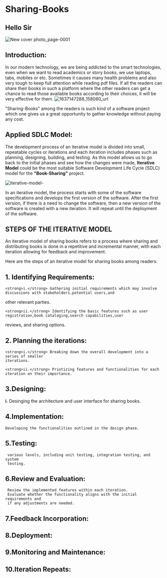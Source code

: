 

# Sharing-Books


## Hello Sir
![New cover photo_page-0001](https://github.com/SweetysimA/Sharing-Books/assets/154395785/965bb1a1-9440-4269-a0b1-3a43fb9e5b00)


## Introduction:
In our modern technology, we are being addicted to the smart technologies, even when we want to read academics or story books, we use laptops, tabs, mobiles or etc. Sometimes it causes many health problems and also very tough to keep full attention while reading pdf files. If all the readers can share their books in such a platform where the other readers can get a chance to read those available books according to their choices, it will be very effective for them.
![1637147288_158060_url](https://github.com/SweetysimA/Sharing-Books/assets/154395785/a6d1bbb8-02de-474a-b62e-558aca76baaa)

"Sharing-Books" among the readers is such kind of a software project which one gives us a great opportunity to gather knowledge without paying any cost.

## Applied SDLC Model:
The development process of an iterative model is divided into small, repeatable cycles or iterations and each iteration includes phases such as planning, designing, building, and testing. As this model allows us to go back to the initial phases and see how the changes were made, <strong>Iterative Model</strong> could be the most suitable Software Development Life Cycle (SDLC) model for the <strong>"Book-Sharing"</strong> project. 

![iterative-model-](https://github.com/SweetysimA/Sharing-Books/assets/154395785/c5e42806-8017-415b-96b4-e4f5bbd91a75)


In an iterative model, the process starts with some of the software specifications and develops the first version of the software. After the first version, if there is a need to change the software, then a new version of the software is created with a new iteration. It will repeat until the deployment of the software.

## STEPS OF THE ITERATIVE MODEL

An iterative model of sharing books refers to a process where sharing and distributing books is done in a repetitive and incremental manner, with each iteration allowing for feedback and improvement. 

Here are the steps of an iterative model for sharing books among readers:

## 1. Identifying Requirements:

    <strong>i.</strong> Gathering initial requirements which may involve discussions with stakeholders,potential users,and 
 other relevant parties.
     
    <strong>ii.</strong> Identifying the basic features such as user registration,book cataloging,search capabilities,user 
 reviews, and sharing options.

## 2. Planning the iterations:
    
    <strong>i.</strong> Breaking down the overall development into a series of smaller 
    iterations.
   
    <strong>ii.</strong> Priotizing features and functionalities for each iteration on their importance.

## 3.Designing: 
   <strong>i.</strong> Desinging the architecture and user interface for sharing books.

## 4.Implementation:
    Developing the functionalities outlined in the design phase.

## 5.Testing:
     various levels, including unit testing, integration testing, and system 
     testing.

## 6.Review and Evaluation:
     Review the implemented features within each iteration.
     Evaluate whether the functionality aligns with the initial requirements and 
     if any adjustments are needed.

## 7.Feedback Incorporation:

## 8.Deployment:

## 9.Monitoring and Maintenance:

## 10.Iteration Repeats:









